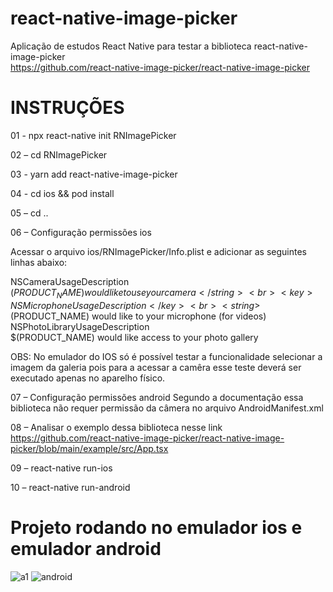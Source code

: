 # react-native-image-picker
Aplicação de estudos React Native para testar a biblioteca react-native-image-picker<br/>
https://github.com/react-native-image-picker/react-native-image-picker

# INSTRUÇÕES

01 - npx react-native init RNImagePicker

02 – cd RNImagePicker    

03 - yarn add react-native-image-picker

04 - cd ios && pod install

05 – cd ..

06 – Configuração permissões ios

Acessar o arquivo ios/RNImagePicker/Info.plist e adicionar as seguintes linhas abaixo: 

<key>NSCameraUsageDescription</key><br>
<string>$(PRODUCT_NAME) would like to use your camera</string><br>
<key>NSMicrophoneUsageDescription</key><br>
<string>$(PRODUCT_NAME) would like to your microphone (for videos)</string><br>
<key>NSPhotoLibraryUsageDescription</key><br>
<string>$(PRODUCT_NAME) would like access to your photo gallery</string>


OBS: No emulador do IOS só é possível testar a funcionalidade selecionar a imagem da galeria pois para a acessar a camêra esse teste deverá ser executado apenas no aparelho físico.

07 – Configuração permissões android
Segundo a documentação essa biblioteca não requer permissão da câmera no arquivo AndroidManifest.xml

08 – Analisar o exemplo dessa biblioteca nesse link
https://github.com/react-native-image-picker/react-native-image-picker/blob/main/example/src/App.tsx

09 – react-native run-ios 

10 – react-native run-android

# Projeto rodando no emulador ios e emulador android<br/>
![a1](https://user-images.githubusercontent.com/5804067/120245016-466b4f80-c242-11eb-825e-b6b5439ee07c.gif) ![android](https://user-images.githubusercontent.com/5804067/120245941-2ee19600-c245-11eb-9ae7-84dfb0597534.gif)




